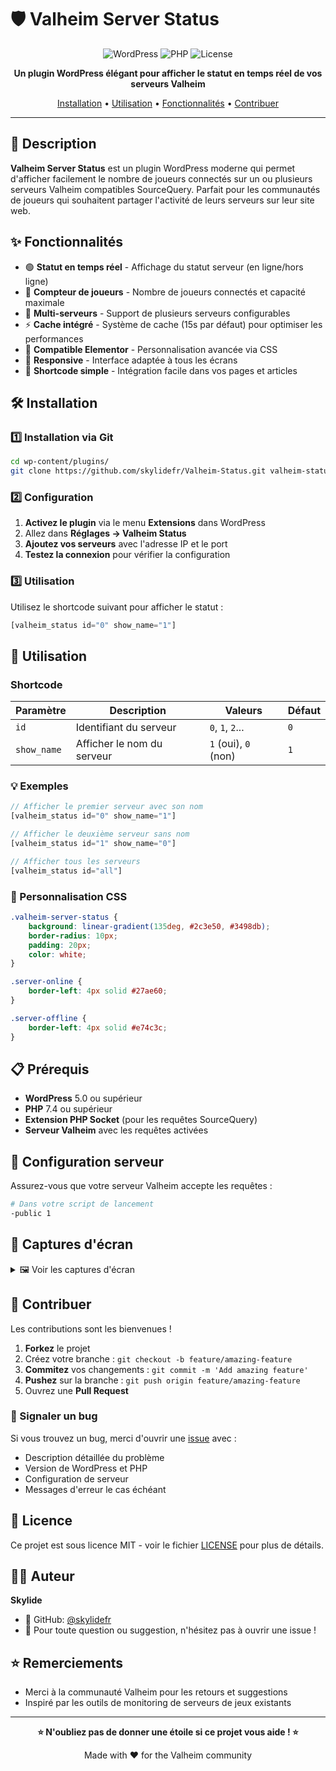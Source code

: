 # 🛡️ Valheim Server Status

<div align="center">

![WordPress](https://img.shields.io/badge/WordPress-5.0+-21759B?style=for-the-badge&logo=wordpress&logoColor=white)
![PHP](https://img.shields.io/badge/PHP-7.4+-777BB4?style=for-the-badge&logo=php&logoColor=white)
![License](https://img.shields.io/badge/License-MIT-green?style=for-the-badge)

**Un plugin WordPress élégant pour afficher le statut en temps réel de vos serveurs Valheim**

[Installation](#-installation) • [Utilisation](#-utilisation) • [Fonctionnalités](#-fonctionnalités) • [Contribuer](#-contribuer)

</div>

---

## 📖 Description

**Valheim Server Status** est un plugin WordPress moderne qui permet d'afficher facilement le nombre de joueurs connectés sur un ou plusieurs serveurs Valheim compatibles SourceQuery. Parfait pour les communautés de joueurs qui souhaitent partager l'activité de leurs serveurs sur leur site web.

## ✨ Fonctionnalités

- 🟢 **Statut en temps réel** - Affichage du statut serveur (en ligne/hors ligne)
- 👥 **Compteur de joueurs** - Nombre de joueurs connectés et capacité maximale
- 🔧 **Multi-serveurs** - Support de plusieurs serveurs configurables
- ⚡ **Cache intégré** - Système de cache (15s par défaut) pour optimiser les performances
- 🎨 **Compatible Elementor** - Personnalisation avancée via CSS
- 📱 **Responsive** - Interface adaptée à tous les écrans
- 🚀 **Shortcode simple** - Intégration facile dans vos pages et articles

## 🛠️ Installation

### 1️⃣ Installation via Git

```bash
cd wp-content/plugins/
git clone https://github.com/skylidefr/Valheim-Status.git valheim-status
```

### 2️⃣ Configuration

1. **Activez le plugin** via le menu **Extensions** dans WordPress
2. Allez dans **Réglages → Valheim Status** 
3. **Ajoutez vos serveurs** avec l'adresse IP et le port
4. **Testez la connexion** pour vérifier la configuration

### 3️⃣ Utilisation

Utilisez le shortcode suivant pour afficher le statut :

```php
[valheim_status id="0" show_name="1"]
```

## 🎯 Utilisation

### Shortcode

| Paramètre | Description | Valeurs | Défaut |
|-----------|-------------|---------|---------|
| `id` | Identifiant du serveur | `0`, `1`, `2`... | `0` |
| `show_name` | Afficher le nom du serveur | `1` (oui), `0` (non) | `1` |

### 💡 Exemples

```php
// Afficher le premier serveur avec son nom
[valheim_status id="0" show_name="1"]

// Afficher le deuxième serveur sans nom
[valheim_status id="1" show_name="0"]

// Afficher tous les serveurs
[valheim_status id="all"]
```

### 🎨 Personnalisation CSS

```css
.valheim-server-status {
    background: linear-gradient(135deg, #2c3e50, #3498db);
    border-radius: 10px;
    padding: 20px;
    color: white;
}

.server-online {
    border-left: 4px solid #27ae60;
}

.server-offline {
    border-left: 4px solid #e74c3c;
}
```

## 📋 Prérequis

- **WordPress** 5.0 ou supérieur
- **PHP** 7.4 ou supérieur  
- **Extension PHP Socket** (pour les requêtes SourceQuery)
- **Serveur Valheim** avec les requêtes activées

## 🔧 Configuration serveur

Assurez-vous que votre serveur Valheim accepte les requêtes :

```bash
# Dans votre script de lancement
-public 1
```

## 📸 Captures d'écran

<details>
<summary>🖼️ Voir les captures d'écran</summary>

### Interface d'administration
![Admin Panel](screenshots/admin-panel.png)

### Affichage front-end
![Frontend Display](screenshots/frontend.png)

### Widget Elementor
![Elementor Widget](screenshots/elementor.png)

</details>

## 🤝 Contribuer

Les contributions sont les bienvenues ! 

1. **Forkez** le projet
2. Créez votre branche : `git checkout -b feature/amazing-feature`
3. **Commitez** vos changements : `git commit -m 'Add amazing feature'`
4. **Pushez** sur la branche : `git push origin feature/amazing-feature`
5. Ouvrez une **Pull Request**

### 🐛 Signaler un bug

Si vous trouvez un bug, merci d'ouvrir une [issue](../../issues) avec :
- Description détaillée du problème
- Version de WordPress et PHP
- Configuration de serveur
- Messages d'erreur le cas échéant

## 📄 Licence

Ce projet est sous licence MIT - voir le fichier [LICENSE](LICENSE) pour plus de détails.

## 👨‍💻 Auteur

**Skylide** 
- 🐙 GitHub: [@skylidefr](https://github.com/skylidefr)
- 💬 Pour toute question ou suggestion, n'hésitez pas à ouvrir une issue !

## ⭐ Remerciements

- Merci à la communauté Valheim pour les retours et suggestions
- Inspiré par les outils de monitoring de serveurs de jeux existants

---

<div align="center">

**⭐ N'oubliez pas de donner une étoile si ce projet vous aide ! ⭐**

Made with ❤️ for the Valheim community
